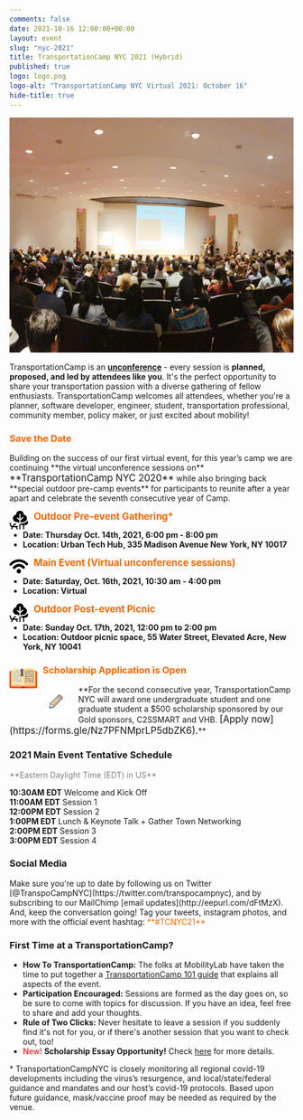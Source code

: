 ```yaml
---
comments: false
date: 2021-10-16 12:00:00+00:00
layout: event
slug: "nyc-2021"
title: TransportationCamp NYC 2021 (Hybrid)
published: true
logo: logo.png
logo-alt: "TransportationCamp NYC Virtual 2021: October 16"
hide-title: true
---
```


<img src="room.jpg" alt="Auditorium" width=624 height=416 />

TransportationCamp is an **[unconference](https://en.wikipedia.org/wiki/Unconference)** - every session is **planned, proposed, and led by attendees like you**. It&#39;s the perfect opportunity to share your transportation passion with a diverse gathering of fellow enthusiasts. TransportationCamp welcomes all attendees, whether you&#39;re a planner, software developer, engineer, student, transportation professional, community member, policy maker, or just excited about mobility!

<h3 style="color: #FF6600;">Save the Date</h3>
Building on the success of our first virtual event, for this year’s camp we are continuing **the virtual unconference sessions on** <span style="font-size: larger">**TransportationCamp NYC 2020**</span> while also bringing back **special outdoor pre-camp events** for participants to reunite after a year apart and celebrate the seventh consecutive year of Camp.

<span style="font-size: larger; color: #FF6600;"><img src="trees.png" alt="Trees" width=33 height=33  style="float: left;margin-right:10px;" />**Outdoor Pre-event Gathering\***</span>
- **Date: Thursday Oct. 14th, 2021, 6:00 pm - 8:00 pm**
- **Location: Urban Tech Hub, 335 Madison Avenue New York, NY 10017** 

<span style="font-size: larger; color: #FF6600;"><img src="wifi.png" alt="WiFi icon" width=33 height=33  style="float: left;margin-right:10px;" />**Main Event (Virtual unconference sessions)**</span>
- **Date: Saturday, Oct. 16th, 2021, 10:30 am - 4:00 pm**
- **Location: Virtual** 

<span style="font-size: larger; color: #FF6600;"><img src="trees.png" alt="Trees" width=33 height=33  style="float: left;margin-right:10px;" />**Outdoor Post-event Picnic**</span>
- **Date: Sunday Oct. 17th, 2021, 12:00 pm to 2:00 pm**
- **Location: Outdoor picnic space, 55 Water Street, Elevated Acre, New York, NY 10041** 

<h3 style="color: #FF6600;"><img src="book.png" alt="Book" width=49 height=49  style="float: left;margin-right:10px;" />Scholarship Application is Open</h3>
<div>
<img src="pencil.gif" alt="Pencil" width=53 height=53  style="float: left;margin-right:10px;" />
**For the second consecutive year, TransportationCamp NYC will award one undergraduate student and one graduate student a $500 scholarship sponsored by our Gold sponsors, C2SSMART and VHB. <span style="font-size: larger">[Apply now](https://forms.gle/Nz7PFNMprLP5dbZK6).</span>**
</div>

<h3>2021 Main Event Tentative Schedule</h3>
<span style="color: #808080;">**Eastern Daylight Time (EDT) in US**</span>

**10:30AM EDT** Welcome and Kick Off  
**11:00AM EDT** Session 1  
**12:00PM EDT** Session 2  
**1:00PM EDT** Lunch & Keynote Talk + Gather Town Networking  
**2:00PM EDT** Session 3  
**3:00PM EDT** Session 4  

<h3>Social Media</h3>
Make sure you&#39;re up to date by following us on Twitter [@TranspoCampNYC](https://twitter.com/transpocampnyc), and by subscribing to our MailChimp [email updates](http://eepurl.com/dFtMzX). And, keep the conversation going! Tag your tweets, instagram photos, and more with the official event hashtag: <span style="color: #FF6600;">**#TCNYC21**</span>

<h3>First Time at a TransportationCamp?</h3>

- **How To TransportationCamp:** The folks at MobilityLab have taken the time to put together a [TransportationCamp 101 guide](http://transportationcamp.org/2011/02/how-transportationcamp-works-the-essential-guide/) that explains all aspects of the event.
- **Participation Encouraged:** Sessions are formed as the day goes on, so be sure to come with topics for discussion. If you have an idea, feel free to share and add your thoughts.
- **Rule of Two Clicks:** Never hesitate to leave a session if you suddenly find it&#39;s not for you, or if there&#39;s another session that you want to check out, too!
- <span style="color: red;">New!</span> **Scholarship Essay Opportunity!** Check [here](https://forms.gle/Nz7PFNMprLP5dbZK6) for more details.

\* TransportationCampNYC is closely monitoring all regional covid-19 developments including the virus’s resurgence, and local/state/federal guidance and mandates and our host’s covid-19 protocols. Based upon future guidance, mask/vaccine proof may be needed as required by the venue.